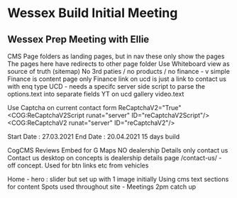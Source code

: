 # Wessex Build Initial Meeting

## Wessex Prep Meeting with Ellie

CMS Page folders as landing pages, but in nav these only show the pages
The pages here have redirects to other page folder
Use Whiteboard view as source of truth (sitemap)
No 3rd paties / no products / no finance - v simple
Finance is content page only
Finance link on ucd is just a link to contact us with enq type
UCD - needs a specifc server side script to parse the options.text into separate fields
YT on ucd gallery video.text

Use Captcha on current contact form ReCaptchaV2="True"
<COG:ReCaptchaV2Script runat="server" ID="reCaptchaV2Script"/>
<COG:ReCaptchaV2 runat="server" ID="reCaptchaV2"/>

Start Date : 27.03.2021
End Date : 20.04.2021
15 days build


CogCMS Reviews
Embed for G Maps
NO dealership Details only contact us
Contact us desktop on concepts is dealership details page
/contact-us/ - off concept. Used for btn links etc from vehicles

Home - hero : slider but set up with 1 image initially
Using cms text sections for content
Spots used throughout site -
Meetings 2pm catch up

